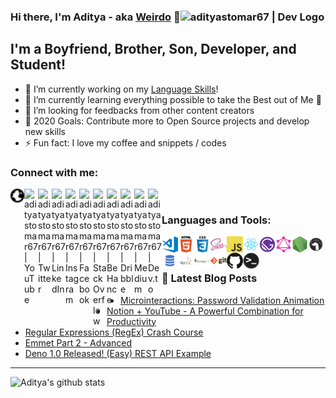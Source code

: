 ### Hi there, I'm Aditya - aka [Weirdo][weird] 👋<img alt="adityastomar67 | Dev Logo" height="20px" width="40px" src="https://d2fltix0v2e0sb.cloudfront.net/dev-badge.svg" />

## I'm a Boyfriend, Brother, Son, Developer, and Student!
- 🔭 I’m currently working on my [Language Skills][website]!
- 🌱 I’m currently learning everything possible to take the Best out of Me 🤣
- 👯 I’m looking for feedbacks from other content creators
- 🥅 2020 Goals: Contribute more to Open Source projects and develop new skills
- ⚡ Fun fact: I love my coffee and snippets / codes


### Connect with me:

[<img align="left" alt="#" width="22px" src="https://raw.githubusercontent.com/iconic/open-iconic/master/svg/globe.svg" />][website]
[<img align="left" alt="adityastomar67 | YouTube" width="22px" src="https://cdn.jsdelivr.net/npm/simple-icons@v3/icons/youtube.svg" />][youtube]
[<img align="left" alt="adityastomar67 | Twitter" width="22px" src="https://cdn.jsdelivr.net/npm/simple-icons@v3/icons/twitter.svg" />][twitter]
[<img align="left" alt="adityastomar67 | LinkedIn" width="22px" src="https://cdn.jsdelivr.net/npm/simple-icons@v3/icons/linkedin.svg" />][linkedin]
[<img align="left" alt="adityastomar67 | Instagram" width="22px" src="https://cdn.jsdelivr.net/npm/simple-icons@v3/icons/instagram.svg" />][instagram]
[<img align="left" alt="adityastomar67 | Facebook" width="22px" src="https://cdn.jsdelivr.net/npm/simple-icons@3.4.0/icons/facebook.svg" />][facebook]
[<img align="left" alt="adityastomar67 | StackOverflow" width="22px" src="https://cdn.jsdelivr.net/npm/simple-icons@3.4.0/icons/stackoverflow.svg" />][stackoverflow]
[<img align="left" alt="adityastomar67 | BeHance" width="22px" src="https://cdn.jsdelivr.net/npm/simple-icons@3.4.0/icons/behance.svg" />][behance]
[<img align="left" alt="adityastomar67 | Dribble" width="22px" src="https://cdn.jsdelivr.net/npm/simple-icons@3.4.0/icons/dribbble.svg" />][dribbble]
[<img align="left" alt="adityastomar67 | Medium" width="22px" src="https://cdn.jsdelivr.net/npm/simple-icons@3.4.0/icons/medium.svg" />][medium]
[<img align="left" alt="adityastomar67 | Dev.to" width="22px" src="https://cdn.jsdelivr.net/npm/simple-icons@3.4.0/icons/dev-dot-to.svg" />][dev.to]
<br />

### Languages and Tools:

<img align="left" alt="Visual Studio Code" width="26px" src="https://raw.githubusercontent.com/github/explore/80688e429a7d4ef2fca1e82350fe8e3517d3494d/topics/visual-studio-code/visual-studio-code.png" />
<img align="left" alt="HTML5" width="26px" src="https://raw.githubusercontent.com/github/explore/80688e429a7d4ef2fca1e82350fe8e3517d3494d/topics/html/html.png" />
<img align="left" alt="CSS3" width="26px" src="https://raw.githubusercontent.com/github/explore/80688e429a7d4ef2fca1e82350fe8e3517d3494d/topics/css/css.png" />
<img align="left" alt="Sass" width="26px" src="https://raw.githubusercontent.com/github/explore/80688e429a7d4ef2fca1e82350fe8e3517d3494d/topics/sass/sass.png" />
<img align="left" alt="JavaScript" width="26px" src="https://raw.githubusercontent.com/github/explore/80688e429a7d4ef2fca1e82350fe8e3517d3494d/topics/javascript/javascript.png" />
<img align="left" alt="React" width="26px" src="https://raw.githubusercontent.com/github/explore/80688e429a7d4ef2fca1e82350fe8e3517d3494d/topics/react/react.png" />
<img align="left" alt="Gatsby" width="26px" src="https://raw.githubusercontent.com/github/explore/e94815998e4e0713912fed477a1f346ec04c3da2/topics/gatsby/gatsby.png" />
<img align="left" alt="GraphQL" width="26px" src="https://raw.githubusercontent.com/github/explore/80688e429a7d4ef2fca1e82350fe8e3517d3494d/topics/graphql/graphql.png" />
<img align="left" alt="Node.js" width="26px" src="https://raw.githubusercontent.com/github/explore/80688e429a7d4ef2fca1e82350fe8e3517d3494d/topics/nodejs/nodejs.png" />
<img align="left" alt="Deno" width="26px" src="https://raw.githubusercontent.com/github/explore/361e2821e2dea67711cde99c9c40ed357061cf27/topics/deno/deno.png" />
<img align="left" alt="SQL" width="26px" src="https://raw.githubusercontent.com/github/explore/80688e429a7d4ef2fca1e82350fe8e3517d3494d/topics/sql/sql.png" />
<img align="left" alt="MySQL" width="26px" src="https://raw.githubusercontent.com/github/explore/80688e429a7d4ef2fca1e82350fe8e3517d3494d/topics/mysql/mysql.png" />
<img align="left" alt="MongoDB" width="26px" src="https://raw.githubusercontent.com/github/explore/80688e429a7d4ef2fca1e82350fe8e3517d3494d/topics/mongodb/mongodb.png" />
<img align="left" alt="Git" width="26px" src="https://raw.githubusercontent.com/github/explore/80688e429a7d4ef2fca1e82350fe8e3517d3494d/topics/git/git.png" />
<img align="left" alt="GitHub" width="26px" src="https://raw.githubusercontent.com/github/explore/78df643247d429f6cc873026c0622819ad797942/topics/github/github.png" />
<img align="left" alt="HTML5" width="26px" src="https://raw.githubusercontent.com/github/explore/80688e429a7d4ef2fca1e82350fe8e3517d3494d/topics/terminal/terminal.png" />

<br />
<br />


### 📕 Latest Blog Posts
<!-- BLOG-POST-LIST:START -->
- [Microinteractions: Password Validation Animation](https://dev.to/adityastomar67/microinteractions-password-validation-animation-5629)
- [Notion + YouTube - A Powerful Combination for Productivity](https://dev.to/adityastomar67/notion-youtube-a-powerful-combination-for-productivity-1def)
- [Regular Expressions (RegEx) Crash Course](https://dev.to/adityastomar67/regular-expressions-regex-crash-course-248n)
- [Emmet Part 2 - Advanced](https://dev.to/adityastomar67/emmet-part-2-advanced-4c65)
- [Deno 1.0 Released! (Easy) REST API Example](https://dev.to/adityastomar67/deno-1-0-released-easy-rest-api-example-2fbl)
<!-- BLOG-POST-LIST:END -->

---
![Aditya's github stats](https://github-readme-stats.vercel.app/api?username=adityastomar67)

[website]: #
[twitter]: https://twitter.com/AdityaS32184948
[youtube]: #
[instagram]: https://instagram.com/aditya__st/
[linkedin]: https://linkedin.com/in/aditya-singh-tomar-3200b31a0/
[facebook]: https://www.facebook.com/manu.tomar.1614
[stackoverflow]: https://stackoverflow.com/users/13868222
[behance]: https://www.behance.net/adityastomc9da
[dribbble]: https://dribbble.com/adityastaomar67
[medium]: https://medium.com/@adityastomar67
[dev.to]: https://dev.to/adityastomar67
[weird]: https://dictionary.cambridge.org/dictionary/english/weirdo